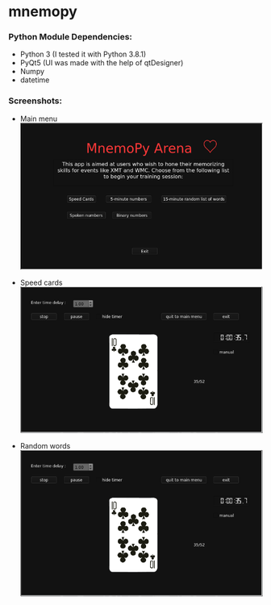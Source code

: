 # mnemopy

### Python Module Dependencies: ###

* Python 3 (I tested it with Python 3.8.1)
* PyQt5 (UI was made with the help of qtDesigner)
* Numpy
* datetime

### Screenshots: ###

* Main menu
![main_menu](img/main_menu.png?raw=true)

* Speed cards
![sc](img/sc.png?raw=true)

* Random words
![fmw](img/sc.png?raw=true)
